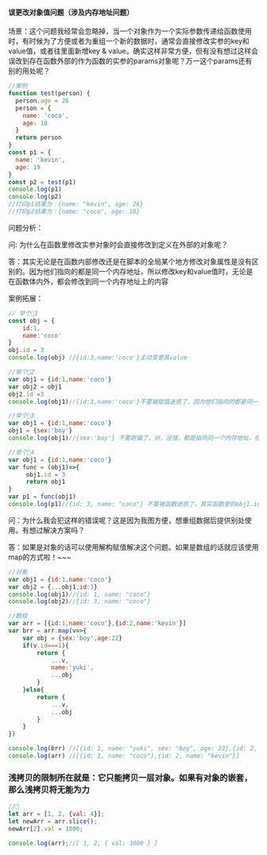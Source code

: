 #### 误更改对象值问题（涉及内存地址问题）

场景：这个问题我经常会忽略掉，当一个对象作为一个实际参数传递给函数使用时，有时候为了方便或者为重组一个新的数据时，通常会直接修改实参的key和value值，或者往里面新增key & value。确实这样非常方便，但有没有想过这样会误改到存在函数外部的作为函数的实参的params对象呢？万一这个params还有别的用处呢？

```javascript
//案例
function test(person) {
  person.age = 26
  person = {
    name: 'coco',
    age: 18
  }
  return person
}
const p1 = {
  name: 'kevin',
  age: 19
}
const p2 = test(p1)
console.log(p1)
console.log(p2)
//打印p1结果为：{name: "kevin", age: 26}
//打印p2结果为：{name: "coco", age: 18}
```

问题分析：

问: 为什么在函数里修改实参对象时会直接修改到定义在外部的对象呢？

答：其实无论是在函数内部修改还是在脚本的全局某个地方修改对象属性是没有区别的。因为他们指向的都是同一个内存地址，所以修改key和value值时，无论是在函数体内外，都会修改到同一个内存地址上的内容

案例拓展：

```javascript
// 举个🌰1
const obj = {
	id:1,
	name:'coco'
}
obj.id = 3
console.log(obj) //{id:3,name:'coco'}主动变更其value

//举个🌰2
var obj1 = {id:1,name:'coco'}
var obj2 = obj1
obj2.id =3
console.log(obj1)//{id:3,name:'coco'}不要被赋值迷惑了，因为他们指向的都是同一个内存地址，所以当obj2修改时，obj1也会被改到

//举个🌰3
var obj1 = {id:1,name:'coco'}
obj1 = {sex:'boy'}
console.log(obj1)//{sex:'boy'} 不要跑偏了，对，没错，都是指向同一个内存地址，但这是重新赋值了，前值被后面的值给覆盖了！

//举个🌰4
var obj1 = {id:1,name:'coco'}
var func = (obj1)=>{
     obj1.id = 3
     return obj1
}
var p1 = func(obj1)
console.log(p1)//{id: 3, name: "coco"} 不要被函数迷惑了，其实函数里的obj1.id = 3跟🌰1的修改是一样的！！！

```

问：为什么我会犯这样的错误呢？这是因为我图方便，想重组数据后提供别处使用。有想过解决方案吗？

答：如果是对象的话可以使用解构赋值解决这个问题。如果是数组的话就应该使用map的方式啦！~~~

```javascript
//对象
var obj1 = {id:1,name:'coco'}
var obj2 = {...obj1,id:3}
console.log(obj1)//{id: 1, name: "coco"}
console.log(obj2)//{id: 3, name: "coco"}

//数组
var arr = [{id:1,name:'coco'},{id:2,name:'kevin'}]
var brr = arr.map(v=>{
    var obj = {sex:'boy',age:22}
    if(v.id===1){
        return {
            ...v,
            name:'yuki',
            ...obj
        }
    }else{
        return {
            ...v,
            ...obj
        }
    }
})

console.log(brr) //[{id: 1, name: "yuki", sex: "boy", age: 22},{id: 2, name: "kevin", sex: "boy", age: 22}]
console.log(arr) //[{id: 1, name: "coco"},{id: 2, name: "kevin"}]
```

### 浅拷贝的限制所在就是：它只能拷贝一层对象。如果有对象的嵌套，那么浅拷贝将无能为力

```javascript
//🌰
let arr = [1, 2, {val: 4}];
let newArr = arr.slice();
newArr[2].val = 1000;

console.log(arr);//[ 1, 2, { val: 1000 } ]
```



